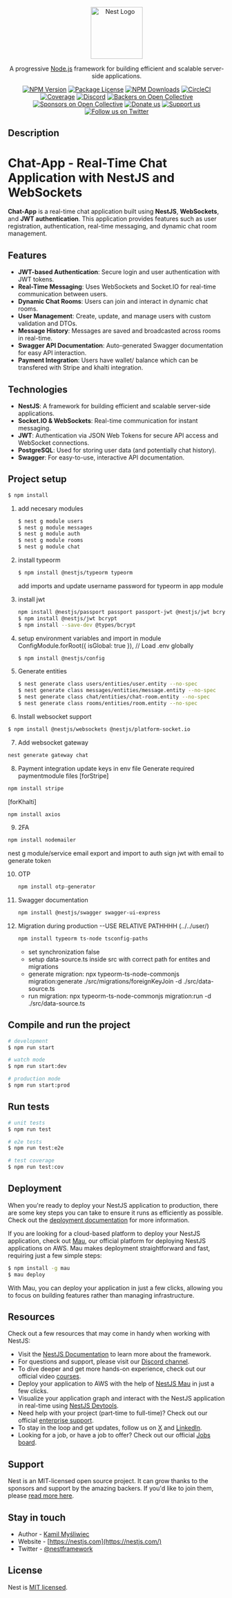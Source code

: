 <p align="center">
  <a href="http://nestjs.com/" target="blank"><img src="https://nestjs.com/img/logo-small.svg" width="120" alt="Nest Logo" /></a>
</p>

[circleci-image]: https://img.shields.io/circleci/build/github/nestjs/nest/master?token=abc123def456
[circleci-url]: https://circleci.com/gh/nestjs/nest

  <p align="center">A progressive <a href="http://nodejs.org" target="_blank">Node.js</a> framework for building efficient and scalable server-side applications.</p>
    <p align="center">
<a href="https://www.npmjs.com/~nestjscore" target="_blank"><img src="https://img.shields.io/npm/v/@nestjs/core.svg" alt="NPM Version" /></a>
<a href="https://www.npmjs.com/~nestjscore" target="_blank"><img src="https://img.shields.io/npm/l/@nestjs/core.svg" alt="Package License" /></a>
<a href="https://www.npmjs.com/~nestjscore" target="_blank"><img src="https://img.shields.io/npm/dm/@nestjs/common.svg" alt="NPM Downloads" /></a>
<a href="https://circleci.com/gh/nestjs/nest" target="_blank"><img src="https://img.shields.io/circleci/build/github/nestjs/nest/master" alt="CircleCI" /></a>
<a href="https://coveralls.io/github/nestjs/nest?branch=master" target="_blank"><img src="https://coveralls.io/repos/github/nestjs/nest/badge.svg?branch=master#9" alt="Coverage" /></a>
<a href="https://discord.gg/G7Qnnhy" target="_blank"><img src="https://img.shields.io/badge/discord-online-brightgreen.svg" alt="Discord"/></a>
<a href="https://opencollective.com/nest#backer" target="_blank"><img src="https://opencollective.com/nest/backers/badge.svg" alt="Backers on Open Collective" /></a>
<a href="https://opencollective.com/nest#sponsor" target="_blank"><img src="https://opencollective.com/nest/sponsors/badge.svg" alt="Sponsors on Open Collective" /></a>
  <a href="https://paypal.me/kamilmysliwiec" target="_blank"><img src="https://img.shields.io/badge/Donate-PayPal-ff3f59.svg" alt="Donate us"/></a>
    <a href="https://opencollective.com/nest#sponsor"  target="_blank"><img src="https://img.shields.io/badge/Support%20us-Open%20Collective-41B883.svg" alt="Support us"></a>
  <a href="https://twitter.com/nestframework" target="_blank"><img src="https://img.shields.io/twitter/follow/nestframework.svg?style=social&label=Follow" alt="Follow us on Twitter"></a>
</p>
  <!--[![Backers on Open Collective](https://opencollective.com/nest/backers/badge.svg)](https://opencollective.com/nest#backer)
  [![Sponsors on Open Collective](https://opencollective.com/nest/sponsors/badge.svg)](https://opencollective.com/nest#sponsor)-->

## Description

# Chat-App - Real-Time Chat Application with NestJS and WebSockets

**Chat-App** is a real-time chat application built using **NestJS**, **WebSockets**, and **JWT authentication**. This application provides features such as user registration, authentication, real-time messaging, and dynamic chat room management.

## Features

- **JWT-based Authentication**: Secure login and user authentication with JWT tokens.
- **Real-Time Messaging**: Uses WebSockets and Socket.IO for real-time communication between users.
- **Dynamic Chat Rooms**: Users can join and interact in dynamic chat rooms.
- **User Management**: Create, update, and manage users with custom validation and DTOs.
- **Message History**: Messages are saved and broadcasted across rooms in real-time.
- **Swagger API Documentation**: Auto-generated Swagger documentation for easy API interaction.
- **Payment Integration**: Users have wallet/ balance which can be transfered with Stripe and khalti integration.

## Technologies

- **NestJS**: A framework for building efficient and scalable server-side applications.
- **Socket.IO & WebSockets**: Real-time communication for instant messaging.
- **JWT**: Authentication via JSON Web Tokens for secure API access and WebSocket connections.
- **PostgreSQL**: Used for storing user data (and potentially chat history).
- **Swagger**: For easy-to-use, interactive API documentation.

## Project setup

```bash
$ npm install
```

1. add necesary modules
   ```bash
   $ nest g module users
   $ nest g module messages
   $ nest g module auth
   $ nest g module rooms
   $ nest g module chat
   ```

2. install typeorm 
   ```bash
   $ npm install @nestjs/typeorm typeorm
   ```
   add imports and update username password for typeorm in app module

3. install jwt
    ```bash
    npm install @nestjs/passport passport passport-jwt @nestjs/jwt bcrypt
    $ npm install @nestjs/jwt bcrypt
    $ npm install --save-dev @types/bcrypt
    ```

4. setup environment variables and import in module
    ConfigModule.forRoot({ isGlobal: true }), // Load .env globally
    ```bash
    $ npm install @nestjs/config
    ```

5. Generate entities
    ```bash
    $ nest generate class users/entities/user.entity --no-spec
    $ nest generate class messages/entities/message.entity --no-spec
    $ nest generate class chat/entities/chat-room.entity --no-spec
    $ nest generate class rooms/entities/room.entity --no-spec
    ```

6. Install websocket support
  ```bash
  $ npm install @nestjs/websockets @nestjs/platform-socket.io
  ```

7. Add websocket gateway
  ```bash
  nest generate gateway chat
  ```
8. Payment integration
  update keys in env file
  Generate required paymentmodule files
  [forStripe]
  ```bash
  npm install stripe
  ```
  [forKhalti]
  ```bash
  npm install axios
  ```

9. 2FA 
  ```bash
  npm install nodemailer
  ```
  nest g module/service email
  export and import to auth
  sign jwt with email to generate token

10. OTP
    ```bash
    npm install otp-generator
    ```
    
11. Swagger documentation
    ```bash
    npm install @nestjs/swagger swagger-ui-express
    ```

12. Migration during production --USE RELATIVE PATHHHH (../../user/)
    ```bash
    npm install typeorm ts-node tsconfig-paths
    ```
    - set synchronization false
    - setup data-source.ts inside src with correct path for entites and migrations
    - generate migration: npx typeorm-ts-node-commonjs migration:generate ./src/migrations/foreignKeyJoin -d ./src/data-source.ts 
    - run migration: npx typeorm-ts-node-commonjs migration:run -d ./src/data-source.ts 



## Compile and run the project

```bash
# development
$ npm run start

# watch mode
$ npm run start:dev

# production mode
$ npm run start:prod
```

## Run tests

```bash
# unit tests
$ npm run test

# e2e tests
$ npm run test:e2e

# test coverage
$ npm run test:cov
```

## Deployment

When you're ready to deploy your NestJS application to production, there are some key steps you can take to ensure it runs as efficiently as possible. Check out the [deployment documentation](https://docs.nestjs.com/deployment) for more information.

If you are looking for a cloud-based platform to deploy your NestJS application, check out [Mau](https://mau.nestjs.com), our official platform for deploying NestJS applications on AWS. Mau makes deployment straightforward and fast, requiring just a few simple steps:

```bash
$ npm install -g mau
$ mau deploy
```

With Mau, you can deploy your application in just a few clicks, allowing you to focus on building features rather than managing infrastructure.

## Resources

Check out a few resources that may come in handy when working with NestJS:

- Visit the [NestJS Documentation](https://docs.nestjs.com) to learn more about the framework.
- For questions and support, please visit our [Discord channel](https://discord.gg/G7Qnnhy).
- To dive deeper and get more hands-on experience, check out our official video [courses](https://courses.nestjs.com/).
- Deploy your application to AWS with the help of [NestJS Mau](https://mau.nestjs.com) in just a few clicks.
- Visualize your application graph and interact with the NestJS application in real-time using [NestJS Devtools](https://devtools.nestjs.com).
- Need help with your project (part-time to full-time)? Check out our official [enterprise support](https://enterprise.nestjs.com).
- To stay in the loop and get updates, follow us on [X](https://x.com/nestframework) and [LinkedIn](https://linkedin.com/company/nestjs).
- Looking for a job, or have a job to offer? Check out our official [Jobs board](https://jobs.nestjs.com).

## Support

Nest is an MIT-licensed open source project. It can grow thanks to the sponsors and support by the amazing backers. If you'd like to join them, please [read more here](https://docs.nestjs.com/support).

## Stay in touch

- Author - [Kamil Myśliwiec](https://twitter.com/kammysliwiec)
- Website - [https://nestjs.com](https://nestjs.com/)
- Twitter - [@nestframework](https://twitter.com/nestframework)

## License

Nest is [MIT licensed](https://github.com/nestjs/nest/blob/master/LICENSE).
